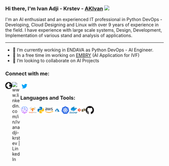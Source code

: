 ### Hi there, I'm Ivan Adji - Krstev - [AKIvan](https://akivan.com) <img src="https://media.giphy.com/media/hvRJCLFzcasrR4ia7z/giphy.gif" width="25px">

I'm an AI enthusiast and an experienced IT professional in Python DevOps - Developing, Cloud Designing and Linux with over 9 years of experience in the field. 
I have experience with large scale systems, Design, Development, Implementation of various stand and analysis of applications. 

---

- 🔭 I’m currently working in ENDAVA as Python DevOps - AI Engineer.
- 🌱 In a free time im working on [EMBRY](https://embryai.com) (AI Application for IVF)
- 👯 I’m looking to collaborate on AI Projects


### Connect with me:

[<img align="left" alt="akivan.com" width="22px" src="https://raw.githubusercontent.com/iconic/open-iconic/master/svg/globe.svg" />](https://akivan.com)
[<img align="left" alt="www.linkedin.com/in/ivanadji-krstev | LinkedIn" width="26px" src="https://content.linkedin.com/content/dam/me/business/en-us/amp/brand-site/v2/bg/LI-Bug.svg.original.svg" />](https://linkedin.com/in/ivanadji-krstev)
[<img align="left" alt="https://twitter.com/IvanAdjiKrstev | Twitter" width="26px" src="https://raw.githubusercontent.com/github/explore/78df643247d429f6cc873026c0622819ad797942/topics/twitter/twitter.png" />](https://twitter.com/IvanAdjiKrstev)

<br />

### Languages and Tools:
[<img align="left" alt="AI" width="26px" src="https://raw.githubusercontent.com/AKIvan/AKIvan/master/icons/ai.png" />](AI)
[<img align="left" alt="Tensorflow" width="26px" src="https://raw.githubusercontent.com/github/explore/80688e429a7d4ef2fca1e82350fe8e3517d3494d/topics/tensorflow/tensorflow.png" />](Tensorflow)
[<img align="left" alt="Python" width="26px" src="https://raw.githubusercontent.com/AKIvan/AKIvan/master/icons/python.png" />](Python)
[<img align="left" alt="AWS" width="26px" src="https://raw.githubusercontent.com/AKIvan/AKIvan/master/icons/aws.png" />](AWS)
[<img align="left" alt="Azure" width="26px" src="https://raw.githubusercontent.com/github/explore/78df643247d429f6cc873026c0622819ad797942/topics/azure/azure.png" />](Azure)
[<img align="left" alt="Kubernetes" width="26px" src="https://raw.githubusercontent.com/github/explore/78df643247d429f6cc873026c0622819ad797942/topics/kubernetes/kubernetes.png" />](Kubernetes)
[<img align="left" alt="Docker" width="26px" src="https://raw.githubusercontent.com/github/explore/78df643247d429f6cc873026c0622819ad797942/topics/docker/docker.png" />](Docker)
[<img align="left" alt="Git" width="26px" src="https://raw.githubusercontent.com/github/explore/80688e429a7d4ef2fca1e82350fe8e3517d3494d/topics/git/git.png" />](git)
[<img align="left" alt="GitHub" width="26px" src="https://raw.githubusercontent.com/github/explore/78df643247d429f6cc873026c0622819ad797942/topics/github/github.png" />](GitHub)

<br />
<br />
